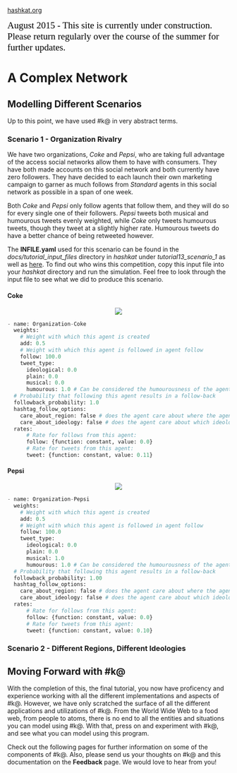 [hashkat.org](http://hashkat.org)

<span style="color:black; font-family:Georgia; font-size:1.5em;">August 2015 - This site is currently under construction. Please return regularly over the course of the summer for further updates. </span>

# A Complex Network

## Modelling Different Scenarios

Up to this point, we have used #k@ in very abstract terms. 

### Scenario 1 - Organization Rivalry

We have two organizations, *Coke* and *Pepsi*, who are taking full advantage of the access social networks allow them to have with consumers. They have both made accounts on this social network and both currently have zero followers. They have decided to each launch their own marketing campaign to garner as much follows from *Standard* agents in this social network as possible in a span of one week.

Both *Coke* and *Pepsi* only follow agents that follow them, and they will do so for every single one of their followers. *Pepsi* tweets both musical and humourous tweets evenly weighted, while *Coke* only tweets humourous tweets, though they tweet at a slightly higher rate. Humourous tweets do have a better chance of being retweeted however.

The **INFILE.yaml** used for this scenario can be found in the *docs/tutorial_input_files* directory in *hashkat* under *tutorial13_scenario_1* as well as [here](https://github.com/hashkat/hashkat/blob/master/docs/tutorial_input_files/tutorial13_scenario_1/INFILE.yaml). To find out who wins this competition, copy this input file into your *hashkat* directory and run the simulation. Feel free to look through the input file to see what we did to produce this scenario.

#### Coke

<p align='center'>
<img src='../img/trading_cards/organization_coke_card.jpg'>
</p>

```python
- name: Organization-Coke
  weights:
    # Weight with which this agent is created
    add: 0.5
    # Weight with which this agent is followed in agent follow
    follow: 100.0
    tweet_type:
      ideological: 0.0
      plain: 0.0
      musical: 0.0
      humourous: 1.0 # Can be considered the humourousness of the agent type
  # Probability that following this agent results in a follow-back
  followback_probability: 1.0
  hashtag_follow_options:
    care_about_region: false # does the agent care about where the agent they will follow is from?
    care_about_ideology: false # does the agent care about which ideology the agent has?
  rates:
      # Rate for follows from this agent:
      follow: {function: constant, value: 0.0}
      # Rate for tweets from this agent:
      tweet: {function: constant, value: 0.11}
```

#### Pepsi

<p align='center'>
<img src='../img/trading_cards/organization_pepsi_card.jpg'>
</p>

```python
- name: Organization-Pepsi
  weights:
    # Weight with which this agent is created
    add: 0.5
    # Weight with which this agent is followed in agent follow
    follow: 100.0
    tweet_type:
      ideological: 0.0
      plain: 0.0
      musical: 1.0
      humourous: 1.0 # Can be considered the humourousness of the agent type
  # Probability that following this agent results in a follow-back
  followback_probability: 1.00
  hashtag_follow_options:
    care_about_region: false # does the agent care about where the agent they will follow is from?
    care_about_ideology: false # does the agent care about which ideology the agent has?
  rates:
      # Rate for follows from this agent:
      follow: {function: constant, value: 0.0}
      # Rate for tweets from this agent:
      tweet: {function: constant, value: 0.10}
```

### Scenario 2 - Different Regions, Different Ideologies



## Moving Forward with #k@

With the completion of this, the final tutorial, you now have proficency and experience working with all the different implementations and aspects of #k@. However, we have only scratched the surface of all the different applications and utilizations of #k@. From the World Wide Web to a food web, from people to atoms, there is no end to all the entities and situations you can model using #k@. With that, press on and experiment with #k@, and see what you can model using this program.

Check out the following pages for further information on some of the components of #k@. Also, please send us your thoughts on #k@ and this documentation on the **Feedback** page. We would love to hear from you!
